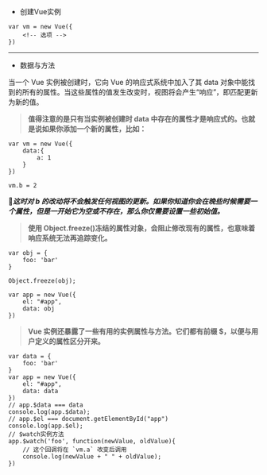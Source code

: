 - 创建Vue实例
````
var vm = new Vue({
    <!-- 选项 -->
})
````
---
- 数据与方法
  
当一个 Vue 实例被创建时，它向 Vue 的响应式系统中加入了其 data 对象中能找到的所有的属性。当这些属性的值发生改变时，视图将会产生“响应”，即匹配更新为新的值。

> **值得注意的是只有当实例被创建时 data 中存在的属性才是响应式的。也就是说如果你添加一个新的属性，比如：**

````
var vm = new Vue({
    data:{
        a: 1
    }
})

vm.b = 2
````
***这时对 b 的改动将不会触发任何视图的更新。如果你知道你会在晚些时候需要一个属性，但是一开始它为空或不存在，那么你仅需要设置一些初始值。***

> **使用 Object.freeze()冻结的属性对象，会阻止修改现有的属性，也意味着响应系统无法再追踪变化。**
````
var obj = {
    foo: 'bar'
}

Object.freeze(obj);

var app = new Vue({
    el: "#app",
    data: obj
})
````

> **Vue 实例还暴露了一些有用的实例属性与方法。它们都有前缀 $，以便与用户定义的属性区分开来。**

````
var data = {
    foo: 'bar'
}
var app = new Vue({
    el: "#app",
    data: data
})
// app.$data === data
console.log(app.$data);
// app.$el === document.getElementById("app")
console.log(app.$el);
// $watch实例方法
app.$watch('foo', function(newValue, oldValue){
    // 这个回调将在 `vm.a` 改变后调用
    console.log(newValue + " " + oldValue);
})
````

